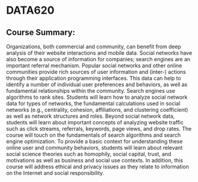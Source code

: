 # DATA620

## Course Summary:
Organizations, both commercial and community, can benefit from deep analysis of their website interactions and mobile data. Social networks have also become a source of information for companies; search engines are an important referral mechanism. Popular social networks and other online communities provide rich sources of user information and (inter-) actions through their application programming interfaces. This data can help to identify a number of individual user preferences and behaviors, as well as fundamental relationships within the community. Search engines use algorithms to rank sites. Students will learn how to analyze social network data for types of networks, the fundamental calculations used in social networks (e.g., centrality, cohesion, affiliations, and clustering coefficient) as well as network structures and roles. Beyond social network data, students will learn about important concepts of analyzing website traffic such as click streams, referrals, keywords, page views, and drop rates. The course will touch on the fundamentals of search algorithms and search engine optimization. To provide a basic context for understanding these online user and community behaviors, students will learn about relevant social science theories such as homophily, social capital, trust, and motivations as well as business and social use contexts. In addition, this course will address ethical and privacy issues as they relate to information on the Internet and social responsibility.
